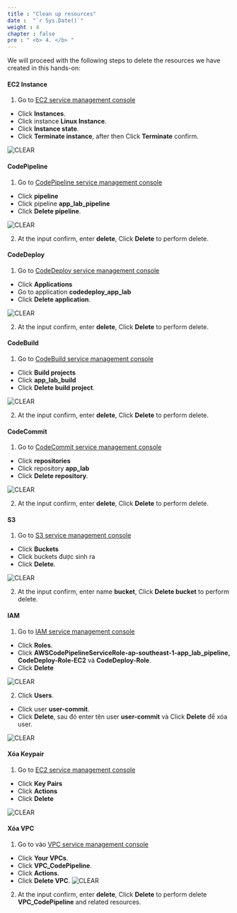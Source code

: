```yaml
---
title : "Clean up resources"
date :  "`r Sys.Date()`" 
weight : 4 
chapter : false
pre : " <b> 4. </b> "
---
```


We will proceed with the following steps to delete the resources we have created in this hands-on:

#### EC2 Instance

1. Go to [EC2 service management console](https://console.aws.amazon.com/ec2/v2/home)
- Click **Instances**.
- Click instance **Linux Instance**.
- Click **Instance state**.
- Click **Terminate instance**, after then Click **Terminate** confirm.

![CLEAR](/images/4.clean/001-clean.png)

#### CodePipeline
1. Go to [CodePipeline service management console](https://ap-southeast-1.console.aws.amazon.com/codesuite/codepipeline/pipelines)
- Click **pipeline**
- Click pipeline **app_lab_pipeline**
- Click **Delete pipeline**.

![CLEAR](/images/4.clean/002-clean.png)

2. At the input confirm, enter **delete**, Click **Delete** to perform delete.

#### CodeDeploy
1. Go to [CodeDeploy service management console](https://ap-southeast-1.console.aws.amazon.com/codesuite/codedeploy/applications)
- Click **Applications**
- Go to application **codedeploy_app_lab**
- Click **Delete application**.

![CLEAR](/images/4.clean/003-clean.png)

2. At the input confirm, enter **delete**, Click **Delete** to perform delete.
#### CodeBuild
1. Go to [CodeBuild service management console](https://ap-southeast-1.console.aws.amazon.com/codesuite/codebuild/start)
- Click **Build projects**
- Click **app_lab_build**
- Click **Delete build project**.

![CLEAR](/images/4.clean/004-clean.png)

2. At the input confirm, enter **delete**, Click **Delete** to perform delete.

#### CodeCommit
1. Go to [CodeCommit service management console](https://ap-southeast-1.console.aws.amazon.com/codesuite/codecommit/repositories)
- Click **repositories**
- Click repository **app_lab**
- Click **Delete repository**.

![CLEAR](/images/4.clean/005-clean.png)

2. At the input confirm, enter **delete**, Click **Delete** to perform delete.

#### S3
1. Go to [S3 service management console](https://s3.console.aws.amazon.com/s3/buckets)
- Click **Buckets**
- Click buckets được sinh ra
- Click **Delete**.

![CLEAR](/images/4.clean/006-clean.png)

2. At the input confirm, enter name **bucket**, Click **Delete bucket** to perform delete.

#### IAM

1. Go to [IAM service management console](https://console.aws.amazon.com/iamv2/home#/home)
- Click **Roles**.
- Click **AWSCodePipelineServiceRole-ap-southeast-1-app_lab_pipeline, CodeDeploy-Role-EC2** và **CodeDeploy-Role**.
- Click **Delete**

![CLEAR](/images/4.clean/007-clean.png)

2. Click **Users**.
- Click user **user-commit**.
- Click **Delete**, sau đó enter tên user **user-commit** và Click **Delete** để xóa user.

![CLEAR](/images/4.clean/008-clean.png)

#### Xóa Keypair
1. Go to [EC2 service management console](https://console.aws.amazon.com/ec2/v2/home)
- Click **Key Pairs**
- Click **Actions**
- Click **Delete**

![CLEAR](/images/4.clean/009-clean.png)

#### Xóa VPC
1. Go to vào [VPC service management console](https://console.aws.amazon.com/vpc/home)
- Click **Your VPCs**.
- Click **VPC_CodePipeline**.
- Click **Actions**.
- Click **Delete VPC**.
![CLEAR](/images/4.clean/010-clean.png)
2. At the input confirm, enter **delete**, Click **Delete** to perform delete **VPC_CodePipeline** and related resources.

